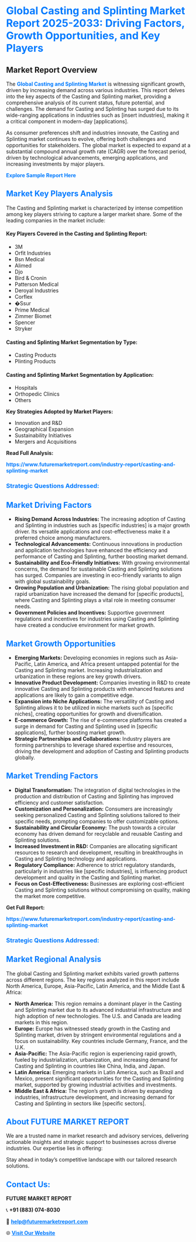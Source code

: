 <h1 style="color: #007BFF;">Global Casting and Splinting Market Report 2025-2033: Driving Factors, Growth Opportunities, and Key Players</h1>

<section id="overview">
<h2>Market Report Overview</h2>
<p>The <a href="https://www.futuremarketreport.com/industry-report/casting-and-splinting-market" style="color: #007BFF; text-decoration: none;"><strong>Global Casting and Splinting Market</strong></a> is witnessing significant growth, driven by increasing demand across various industries. This report delves into the key aspects of the Casting and Splinting market, providing a comprehensive analysis of its current status, future potential, and challenges. The demand for Casting and Splinting has surged due to its wide-ranging applications in industries such as [insert industries], making it a critical component in modern-day [applications].</p>
<p>As consumer preferences shift and industries innovate, the Casting and Splinting market continues to evolve, offering both challenges and opportunities for stakeholders. The global market is expected to expand at a substantial compound annual growth rate (CAGR) over the forecast period, driven by technological advancements, emerging applications, and increasing investments by major players.</p>
</section>

<section id="overview">
<p><a href="https://www.futuremarketreport.com/request-sample/reportId=77156" style="color: #007BFF; text-decoration: none;"><strong>Explore Sample Report Here</strong></a></p>
</section>

<section id="key-players">
<h2 style="color: #007BFF;">Market Key Players Analysis</h2>
<p>The Casting and Splinting market is characterized by intense competition among key players striving to capture a larger market share. Some of the leading companies in the market include:</p>
<h4>Key Players Covered in the Casting and Splinting Report:</h4>
<ul><li>3M</li><li>Orfit Industries</li><li>Bsn Medical</li><li>Alimed</li><li>Djo</li><li>Bird &amp; Cronin</li><li>Patterson Medical</li><li>Deroyal Industries</li><li>Corflex</li><li>�Ssur</li><li>Prime Medical</li><li>Zimmer Biomet</li><li>Spencer</li><li>Stryker</li></ul>
<h4>Casting and Splinting Market Segmentation by Type:</h4>
<ul><li>Casting Products</li><li>Plinting Products</li></ul>

<h4>Casting and Splinting Market Segmentation by Application:</h4>
<ul><li>Hospitals</li><li>Orthopedic Clinics</li><li>Others</li></ul>
<p><strong>Key Strategies Adopted by Market Players:</strong></p>
<ul>
<li>Innovation and R&D</li>
<li>Geographical Expansion</li>
<li>Sustainability Initiatives</li>
<li>Mergers and Acquisitions</li>
</ul>
</section>

<section>
<p><strong>Read Full Analysis: </strong></p><a href="https://www.futuremarketreport.com/industry-report/casting-and-splinting-market" style="color: #007BFF; text-decoration: none;"><strong>https://www.futuremarketreport.com/industry-report/casting-and-splinting-market</strong></a>
<h3 style="color: #007BFF;">Strategic Questions Addressed:</h3>
</section>

<section id="driving-factors">
<h2 style="color: #007BFF;">Market Driving Factors</h2>
<ul>
<li><strong>Rising Demand Across Industries:</strong> The increasing adoption of Casting and Splinting in industries such as [specific industries] is a major growth driver. Its versatile applications and cost-effectiveness make it a preferred choice among manufacturers.</li>
<li><strong>Technological Advancements:</strong> Continuous innovations in production and application technologies have enhanced the efficiency and performance of Casting and Splinting, further boosting market demand.</li>
<li><strong>Sustainability and Eco-Friendly Initiatives:</strong> With growing environmental concerns, the demand for sustainable Casting and Splinting solutions has surged. Companies are investing in eco-friendly variants to align with global sustainability goals.</li>
<li><strong>Growing Population and Urbanization:</strong> The rising global population and rapid urbanization have increased the demand for [specific products], where Casting and Splinting plays a vital role in meeting consumer needs.</li>
<li><strong>Government Policies and Incentives:</strong> Supportive government regulations and incentives for industries using Casting and Splinting have created a conducive environment for market growth.</li>
</ul>
</section>

<section id="growth-opportunities">
<h2 style="color: #007BFF;">Market Growth Opportunities</h2>
<ul>
<li><strong>Emerging Markets:</strong> Developing economies in regions such as Asia-Pacific, Latin America, and Africa present untapped potential for the Casting and Splinting market. Increasing industrialization and urbanization in these regions are key growth drivers.</li>
<li><strong>Innovative Product Development:</strong> Companies investing in R&D to create innovative Casting and Splinting products with enhanced features and applications are likely to gain a competitive edge.</li>
<li><strong>Expansion into Niche Applications:</strong> The versatility of Casting and Splinting allows it to be utilized in niche markets such as [specific niches], creating opportunities for growth and diversification.</li>
<li><strong>E-commerce Growth:</strong> The rise of e-commerce platforms has created a surge in demand for Casting and Splinting used in [specific applications], further boosting market growth.</li>
<li><strong>Strategic Partnerships and Collaborations:</strong> Industry players are forming partnerships to leverage shared expertise and resources, driving the development and adoption of Casting and Splinting products globally.</li>
</ul>
</section>

<section id="trending-factors">
<h2 style="color: #007BFF;">Market Trending Factors</h2>
<ul>
<li><strong>Digital Transformation:</strong> The integration of digital technologies in the production and distribution of Casting and Splinting has improved efficiency and customer satisfaction.</li>
<li><strong>Customization and Personalization:</strong> Consumers are increasingly seeking personalized Casting and Splinting solutions tailored to their specific needs, prompting companies to offer customizable options.</li>
<li><strong>Sustainability and Circular Economy:</strong> The push towards a circular economy has driven demand for recyclable and reusable Casting and Splinting solutions.</li>
<li><strong>Increased Investment in R&D:</strong> Companies are allocating significant resources to research and development, resulting in breakthroughs in Casting and Splinting technology and applications.</li>
<li><strong>Regulatory Compliance:</strong> Adherence to strict regulatory standards, particularly in industries like [specific industries], is influencing product development and quality in the Casting and Splinting market.</li>
<li><strong>Focus on Cost-Effectiveness:</strong> Businesses are exploring cost-efficient Casting and Splinting solutions without compromising on quality, making the market more competitive.</li>
</ul>
</section>

<section>
<p><strong>Get Full Report: </strong></p><a href="https://www.futuremarketreport.com/industry-report/casting-and-splinting-market" style="color: #007BFF; text-decoration: none;"><strong>https://www.futuremarketreport.com/industry-report/casting-and-splinting-market</strong></a>
<h3 style="color: #007BFF;">Strategic Questions Addressed:</h3>
</section>


<section id="regional-analysis">
<h2 style="color: #007BFF;">Market Regional Analysis</h2>
<p>The global Casting and Splinting market exhibits varied growth patterns across different regions. The key regions analyzed in this report include North America, Europe, Asia-Pacific, Latin America, and the Middle East & Africa:</p>
<ul>
<li><strong>North America:</strong> This region remains a dominant player in the Casting and Splinting market due to its advanced industrial infrastructure and high adoption of new technologies. The U.S. and Canada are leading markets in this region.</li>
<li><strong>Europe:</strong> Europe has witnessed steady growth in the Casting and Splinting market, driven by stringent environmental regulations and a focus on sustainability. Key countries include Germany, France, and the U.K.</li>
<li><strong>Asia-Pacific:</strong> The Asia-Pacific region is experiencing rapid growth, fueled by industrialization, urbanization, and increasing demand for Casting and Splinting in countries like China, India, and Japan.</li>
<li><strong>Latin America:</strong> Emerging markets in Latin America, such as Brazil and Mexico, present significant opportunities for the Casting and Splinting market, supported by growing industrial activities and investments.</li>
<li><strong>Middle East & Africa:</strong> The region’s growth is driven by expanding industries, infrastructure development, and increasing demand for Casting and Splinting in sectors like [specific sectors].</li>
</ul>
</section>

<footer>
<h2 style="color: #007BFF;">About FUTURE MARKET REPORT</h2>
<p>We are a trusted name in market research and advisory services, delivering actionable insights and strategic support to businesses across diverse industries. Our expertise lies in offering:</p>

<p>Stay ahead in today’s competitive landscape with our tailored research solutions.</p>

<h2 style="color: #007BFF;">Contact Us:</h2>
<p><strong>FUTURE MARKET REPORT</strong></p>
<p>📞 <strong>+91 (883) 074-8030</strong></p>
<p>📧 <strong><a href="mailto:help@futuremarketreport.com" style="color: #007BFF;">help@futuremarketreport.com</a></strong></p>
<p>🌐 <strong><a href="https://www.futuremarketreport.com/" style="color: #007BFF;">Visit Our Website</a></strong></p>
</footer>